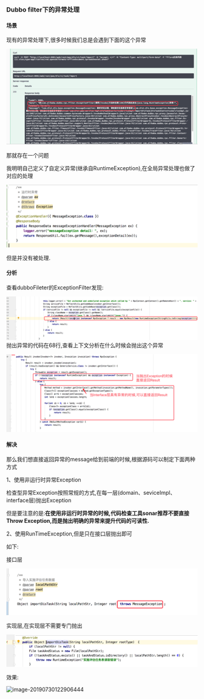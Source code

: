 ### Dubbo filter下的异常处理

#### 场景

现有的异常处理下,很多时候我们总是会遇到下面的这个异常

![image-20190730113116205](images/image-20190730113116205.png?lastModify=1585755299)

那就存在一个问题

我明明自己定义了自定义异常(继承自RuntimeException),在全局异常处理也做了对应的处理

![image-20190730113307443](images/image-20190730113307443.png?lastModify=1585755299)

但是并没有被处理.

#### 分析

查看dubboFileter的ExceptionFilter发现:

![image-20190730121941914](images/image-20190730121941914.png?lastModify=1585755299)抛出异常的代码在68行,查看上下文分析在什么时候会抛出这个异常

![image-20190730122226943](images/image-20190730122226943.png?lastModify=1585755299)

#### 解决

那么我们想直接返回异常的message给到前端的时候,根据源码可以制定下面两种方式

1、使用非运行时异常Exception

检查型异常Exception按照常规的方式,在每一层(domain、seviceImpl、interface层)抛出Exception

但是要注意的是:**在使用非运行时异常的时候,代码检查工具sonar推荐不要直接Throw Exception,而是抛出明确的异常来提升代码的可读性.**

2、使用RunTimeException,但是只在接口层抛出即可

如下:

接口层

![image-20190730122743081](images/image-20190730122743081.png?lastModify=1585755299)

实现层,在实现层不需要专门抛出

![image-20190730122812991](images/image-20190730122812991.png?lastModify=1585755299)

效果:

![image-20190730122906444](file:///Users/haigeek/dev/dist/gitlab/xdata-sh-firstdept/Learning/%E6%8A%80%E6%9C%AF%E5%91%A8%E6%8A%A5/2019/07/assets/image-20190730122906444.png?lastModify=1585755299)